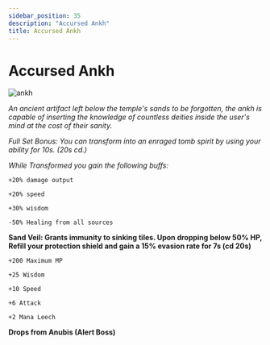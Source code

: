 ```yaml
---
sidebar_position: 35
description: "Accursed Ankh"
title: Accursed Ankh
---
```


# Accursed Ankh

![ankh](https://media.discordapp.net/attachments/1153114028852396122/1160380875758907482/Accursed_Ankh.png?ex=653473e7&is=6521fee7&hm=37f5debfd8082663bd712853b2d49af3c5f755aad2964aca6de27af857d22ba4&=&width=130&height=130)


<i>An ancient artifact left below the temple's sands to be forgotten, the ankh is capable of inserting the knowledge of countless deities inside the user's mind at the cost of their sanity.</i>

*Full Set Bonus: You can transform into an enraged tomb spirit by using your ability for 10s. (20s cd.)*

*While Transformed you gain the following buffs:*

    +20% damage output

    +20% speed

    +30% wisdom

    -50% Healing from all sources


**Sand Veil: Grants immunity to sinking tiles. Upon dropping below 50% HP, Refill your protection shield and gain a 15% evasion rate for 7s (cd 20s)**


    +200 Maximum MP
    
    +25 Wisdom
    
    +10 Speed

    +6 Attack
    
    +2 Mana Leech



**Drops from Anubis (Alert Boss)** 
